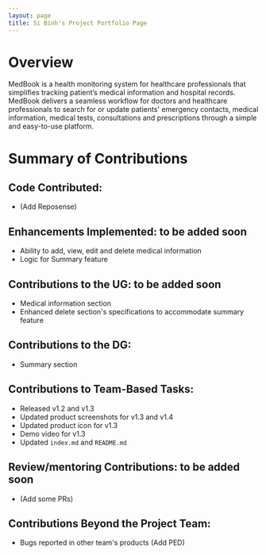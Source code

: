 ```yaml
---
layout: page
title: Si Binh's Project Portfolio Page
---
```

# Overview
MedBook is a health monitoring system for healthcare professionals that simplifies tracking patient’s medical information and hospital records. MedBook delivers a seamless workflow for doctors and healthcare professionals to search for or update patients' emergency contacts, medical information, medical tests, consultations and prescriptions through a simple and easy-to-use platform.
# Summary of Contributions
## Code Contributed:  
- (Add Reposense)

## Enhancements Implemented: to be added soon
- Ability to add, view, edit and delete medical information
- Logic for Summary feature

## Contributions to the UG: to be added soon
- Medical information section
- Enhanced delete section's specifications to accommodate summary feature

## Contributions to the DG:
- Summary section

## Contributions to Team-Based Tasks:
- Released v1.2 and v1.3
- Updated product screenshots for v1.3 and v1.4
- Updated product icon for v1.3
- Demo video for v1.3
- Updated `index.md` and `README.md`

## Review/mentoring Contributions: to be added soon
- (Add some PRs)

## Contributions Beyond the Project Team:
- Bugs reported in other team's products (Add PED)
